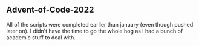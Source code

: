 ## Advent-of-Code-2022
All of the scripts were completed earlier than january (even though pushed later on). I didn't have the time to go the whole hog as I had a bunch of academic stuff to deal with.
